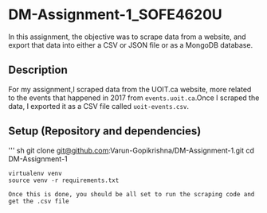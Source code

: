 # DM-Assignment-1_SOFE4620U

In this assignment, the objective was to scrape data from a website, and export that data into either a CSV or JSON file or as a MongoDB database.


## Description

For my assignment,I scraped data from the UOIT.ca website, more related to the events that happened in 2017 from `events.uoit.ca`.Once I scraped the data, I exported it as a CSV file called `uoit-events.csv`.

## Setup (Repository and dependencies)
''' sh
    git clone git@github.com:Varun-Gopikrishna/DM-Assignment-1.git
    cd DM-Assignment-1

    virtualenv venv
    source venv -r requirements.txt
```
Once this is done, you should be all set to run the scraping code and get the .csv file



